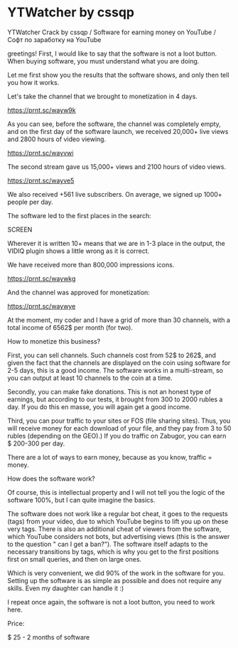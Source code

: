 # YTWatcher by cssqp 
YTWatcher Crack by cssqp / Software for earning money on YouTube / Софт по заработку на YouTube

greetings!
First, I would like to say that the software is not a loot button.
When buying software, you must understand what you are doing.

Let me first show you the results that the software shows, and only then tell you how it works.

Let's take the channel that we brought to monetization in 4 days.

https://prnt.sc/wayw9k

As you can see, before the software, the channel was completely empty, and on the first day of the software launch, we received 20,000+ live views and 2800 hours of video viewing.

https://prnt.sc/wayvwi


The second stream gave us 15,000+ views and 2100 hours of video views.

https://prnt.sc/wayve5

We also received +561 live subscribers.
On average, we signed up 1000+ people per day.

The software led to the first places in the search:

SCREEN

Wherever it is written 10+ means that we are in 1-3 place in the output, the VIDIQ plugin shows a little wrong as it is correct.

We have received more than 800,000 impressions icons.

https://prnt.sc/waywkg

And the channel was approved for monetization:

https://prnt.sc/waywye


At the moment, my coder and I have a grid of more than 30 channels, with a total income of 6562$ per month (for two).

How to monetize this business?

First, you can sell channels.
Such channels cost from 52$ to 262$, and given the fact that the channels are displayed on the coin using software for 2-5 days, this is a good income.
The software works in a multi-stream, so you can output at least 10 channels to the coin at a time.

Secondly, you can make fake donations.
This is not an honest type of earnings, but according to our tests, it brought from 300 to 2000 rubles a day.
If you do this en masse, you will again get a good income.

Third, you can pour traffic to your sites or FOS (file sharing sites).
Thus, you will receive money for each download of your file, and they pay from 3 to 50 rubles (depending on the GEO).)
If you do traffic on Zabugor, you can earn $ 200-300 per day.


There are a lot of ways to earn money, because as you know, traffic = money.


How does the software work?

Of course, this is intellectual property and I will not tell you the logic of the software 100%, but I can quite imagine the basics.

The software does not work like a regular bot cheat, it goes to the requests (tags) from your video, due to which YouTube begins to lift you up on these very tags.
There is also an additional cheat of viewers from the software, which YouTube considers not bots, but advertising views (this is the answer to the question " can I get a ban?").
The software itself adapts to the necessary transitions by tags, which is why you get to the first positions first on small queries, and then on large ones.


Which is very convenient, we did 90% of the work in the software for you.
Setting up the software is as simple as possible and does not require any skills.
Even my daughter can handle it :)

I repeat once again, the software is not a loot button, you need to work here.

Price:

$ 25 - 2 months of software
